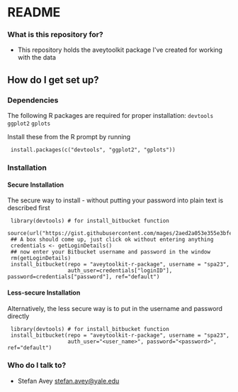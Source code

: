 # README #

### What is this repository for? ###

* This repository holds the aveytoolkit package I've created for working with the data

## How do I get set up? ##

### Dependencies ###

The following R packages are required for proper installation: `devtools` `ggplot2` `gplots`

Install these from the R prompt by running

     install.packages(c("devtools", "ggplot2", "gplots"))

### Installation ###

#### Secure Installation ###
The secure way to install - without putting your password into plain text is described first

     library(devtools) # for install_bitbucket function
     source(url("https://gist.githubusercontent.com/mages/2aed2a053e355e3bfe7c/raw/getLoginDetails.R"))
     ## A box should come up, just click ok without entering anything 
     credentials <- getLoginDetails() 
     ## now enter your Bitbucket username and password in the window
     rm(getLoginDetails)
     install_bitbucket(repo = "aveytoolkit-r-package", username = "spa23", 
                       auth_user=credentials["loginID"], password=credentials["password"], ref="default")

#### Less-secure Installation ####
Alternatively, the less secure way is to put in the username and password directly

     library(devtools) # for install_bitbucket function
     install_bitbucket(repo = "aveytoolkit-r-package", username = "spa23", 
                       auth_user="<user_name>", password="<password>", ref="default")

### Who do I talk to? ###

* Stefan Avey <stefan.avey@yale.edu>
